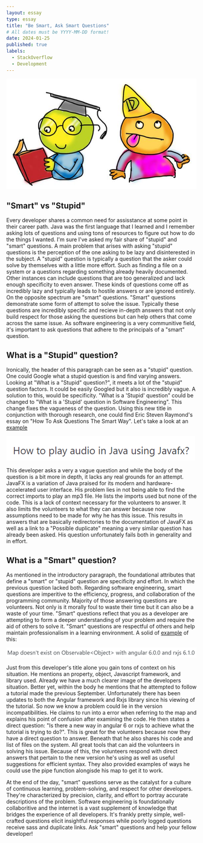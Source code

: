 ```yaml
---
layout: essay
type: essay
title: "Be Smart, Ask Smart Questions"
# All dates must be YYYY-MM-DD format!
date: 2024-01-25
published: true
labels:
  - StackOverflow
  - Development
---
```

<img class="img-fluid" src="../img/smvsst.jpg">

## "Smart" vs "Stupid"

Every developer shares a common need for assisstance at some point in their career path. Java was the first language that I learned and I remember asking lots of questions and using tons of resources to figure out how to do the things I wanted. I'm sure I've asked my fair share of "stupid" and "smart" questions. A main problem that arises with asking "stupid" questions is the perception of the one asking to be lazy and disinterested in the subject. A "stupid" question is typically a question that the asker could solve by themselves with a little more effort. Such as finding a file on a system or a questions regarding something already heavily documented. Other instances can include questions that are too generalized and lack enough specificity to even answer. These kinds of questions come off as incredibly lazy and typically leads to hostile answers or are ignored entirely. On the opposite spectrum are "smart" questions. "Smart" questions demonstrate some form of attempt to solve the issue. Typically these questions are incredibly specific and recieve in-depth answers that not only build respect for those asking the questions but can help others that come across the same issue. As software engineering is a very communitive field, it's important to ask questions that adhere to the principals of a "smart" question.


## What is a "Stupid" question?

Ironically, the header of this paragraph can be seen as a "stupid" question. One could Google what a stupid question is and find varying answers. Looking at "What is a "Stupid" question?", it meets a lot of the "stupid" question factors. It could be easily Googled but it also is incredibly vague. A solution to this, would be specificity. "What is a 'Stupid' question" could be changed to "What is a 'Stupid' question in Software Engineering". This change fixes the vagueness of the question. Using this new title in conjunction with thorough research, one could find Eric Steven Raymond's essay on "How To Ask Questions The Smart Way". Let's take a look at an [example](https://stackoverflow.com/questions/77884122/how-to-play-audio-in-java-using-javafx)

<img class="img-fluid" src="../img/howtoplayaudioinjavausingjavafx.png">

This developer asks a very a vague question and while the body of the question is a bit more in depth, it lacks any real grounds for an attempt. JavaFX is a variation of Java praised for its modern and hardware-accelerated user interface. His problem lies in not being able to find the correct imports to play an mp3 file. He lists the imports used but none of the code. This is a lack of context necessary for the volunteers to answer. It also limits the volunteers to what they can answer because now assumptions need to be made for why he has this issue. This results in answers that are basically redirectories to the documentation of JavaFX as well as a link to a "Possible duplicate" meaning a very similar question has already been asked. His question unfortunately fails both in generality and in effort. 

## What is a "Smart" question?

As mentioned in the introductory paragraph, the foundational attributes that define a "smart" or "stupid" question are specificity and effort. In which the previous question lacked both. Regarding software engineering, smart questions are imperitive to the efficiency, progress, and collaboration of the programming community. Majority of those answering questions are volunteers. Not only is it morally foul to waste their time but it can also be a waste of your time. "Smart" questions reflect that you as a developer are attempting to form a deeper understanding of your problem and require the aid of others to solve it. "Smart" questions are respectful of others and help maintain professionalism in a learning environment. A solid of [example](https://stackoverflow.com/questions/50192815/map-doesnt-exist-on-observableobject-with-angular-6-0-0-and-rxjs-6-1-0) of this:

<img class="img-fluid" src="../img/mapdoesntexist.png">

Just from this developer's title alone you gain tons of context on his situation. He mentions an property, object, Javascript framework, and library used. Already we have a much clearer image of the developers situation. Better yet, within the body he mentions that he attempted to follow a tutorial made the previous September. Unfortunately there has been updates to both the Angular framework and Rxjs library since his viewing of the tutorial. So now we know a problem could lie in the version incompatibilities. He claims to run into a error when referring to the map and explains his point of confusion after examining the code. He then states a direct question: "Is there a new way in angular 6 or rxjs to achieve what the tutorial is trying to do?". This is great for the volunteers because now they have a direct question to answer. Beneath that he also shares his code and list of files on the system. All great tools that can aid the volunteers in solving his issue. Because of this, the volunteers respond with direct answers that pertain to the new version he's using as well as useful suggestions for efficient syntax. They also provided examples of ways he could use the pipe function alongisde his map to get it to work. 

At the end of the day, "smart" questions serve as the catalyst for a culture of continuous learning, problem-solving, and respect for other developers. They're characterized by precision, clarity, and effort to portray accurate descriptions of the problem. Software engineering is foundationally collaboritive and the internet is a vast supplement of knowledge that bridges the experience of all developers. It's frankly pretty simple, well-crafted questions elicit insightful responses while poorly logged questions receive sass and duplicate links. Ask "smart" questions and help your fellow developer!
